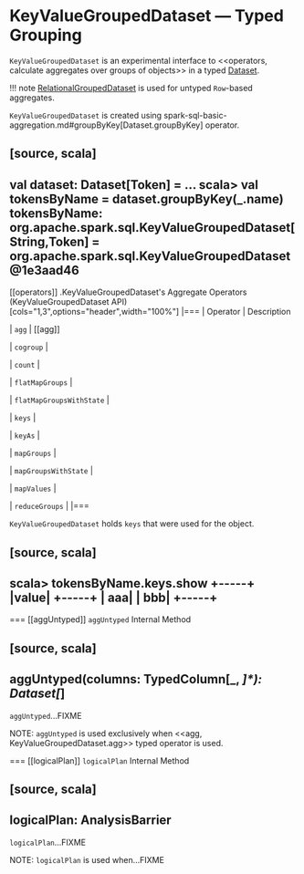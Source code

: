 # KeyValueGroupedDataset &mdash; Typed Grouping

`KeyValueGroupedDataset` is an experimental interface to <<operators, calculate aggregates over groups of objects>> in a typed [Dataset](Dataset.md).

!!! note
    [RelationalGroupedDataset](RelationalGroupedDataset.md) is used for untyped ``Row``-based aggregates.

`KeyValueGroupedDataset` is created using spark-sql-basic-aggregation.md#groupByKey[Dataset.groupByKey] operator.

[source, scala]
----
val dataset: Dataset[Token] = ...
scala> val tokensByName = dataset.groupByKey(_.name)
tokensByName: org.apache.spark.sql.KeyValueGroupedDataset[String,Token] = org.apache.spark.sql.KeyValueGroupedDataset@1e3aad46
----

[[operators]]
.KeyValueGroupedDataset's Aggregate Operators (KeyValueGroupedDataset API)
[cols="1,3",options="header",width="100%"]
|===
| Operator
| Description

| `agg`
| [[agg]]

| `cogroup`
|

| `count`
|

| `flatMapGroups`
|

| `flatMapGroupsWithState`
|

| `keys`
|

| `keyAs`
|

| `mapGroups`
|

| `mapGroupsWithState`
|

| `mapValues`
|

| `reduceGroups`
|
|===

`KeyValueGroupedDataset` holds `keys` that were used for the object.

[source, scala]
----
scala> tokensByName.keys.show
+-----+
|value|
+-----+
|  aaa|
|  bbb|
+-----+
----

=== [[aggUntyped]] `aggUntyped` Internal Method

[source, scala]
----
aggUntyped(columns: TypedColumn[_, _]*): Dataset[_]
----

`aggUntyped`...FIXME

NOTE: `aggUntyped` is used exclusively when <<agg, KeyValueGroupedDataset.agg>> typed operator is used.

=== [[logicalPlan]] `logicalPlan` Internal Method

[source, scala]
----
logicalPlan: AnalysisBarrier
----

`logicalPlan`...FIXME

NOTE: `logicalPlan` is used when...FIXME
